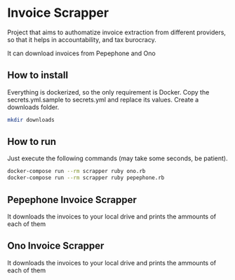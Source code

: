 # Invoice Scrapper

Project that aims to authomatize invoice extraction from different providers, so that it helps in accountability, and tax burocracy.

It can download invoices from Pepephone and Ono



## How to install

Everything is dockerized, so the only requirement is Docker.
Copy the secrets.yml.sample to secrets.yml and replace its values.
Create a downloads folder.

```bash
mkdir downloads
```

## How to run
Just execute the following commands (may take some seconds, be patient).

```bash
docker-compose run --rm scrapper ruby ono.rb
docker-compose run --rm scrapper ruby pepephone.rb
```


## Pepephone Invoice Scrapper
It downloads the invoices to your local drive and prints the ammounts of each of them

## Ono Invoice Scrapper
It downloads the invoices to your local drive and prints the ammounts of each of them

